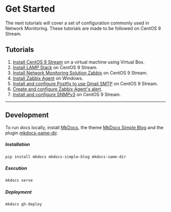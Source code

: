 # Get Started

The next tutorials will cover a set of configuration commonly used in Network Monitoring. These tutorials are made to be followed on CentOS 9 Stream.

## Tutorials

1. [Install CentOS 9 Stream](./tutorials/install-centos) on a virtual machine using Virtual Box.
2. [Install LAMP Stack](./tutorials/install-LAMP-stack) on CentOS 9 Stream.
3. [Install Network Monitoring Solution Zabbix](./tutorials/install-zabbix/) on CentOS 9 Stream.
4. [Install Zabbix Agent](./tutorials/install-zabbix-agent-windows/) on Windows.
5. [Install and configure Postfix to use Gmail SMTP](./tutorials/install-postfix-gmail/) on CentOS 9 Stream.
6. [Create and configure Zabbix Agent's alert](./tutorials/trigger-alert-zabbix-agent).
7. [Install and configure SNMPv3](./tutorials/install-config-SNMPv3/) on CentOS 9 Stream.

---

## Development

To run docs locally, install <a href="https://www.mkdocs.org/getting-started/" target="_blank">MkDocs</a>, the theme <a href="https://fernandocelmer.github.io/mkdocs-simple-blog/" target="_blank">MkDocs Simple Blog</a> and the plugin <a href="https://github.com/oprypin/mkdocs-same-dir" target="_blank">mkdocs-same-dir</a>.

##### Installation

```bash
pip install mkdocs mkdocs-simple-blog mkdocs-same-dir
```

##### Execution

```bash
mkdocs serve
```

##### Deployment

```bash
mkdocs gh-deploy
```
